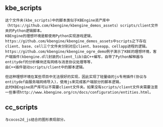 
kbe_scripts
------------

	这个文件夹(kbe_scripts)中的脚本类似于KBEngine资产库中（https://github.com/kbengine/kbengine_demos_assets）scripts/client文件夹的Python逻辑脚本。
	KBEngine的理想环境是都使用Python实现游戏逻辑，https://github.com/kbengine/kbengine_demos_assets中scripts之下存在client、base、cell三个文件夹分别对应client、baseapp、cellapp进程的逻辑。
	https://github.com/kbengine/kbengine_ogre_demo例子演示了KBE的理想环境，客户端插件(kbengine.dll封装的client_lib)由C++编写，自带了Python解释器与entitydef的分析模块还有网络与消息协议处理等等，
	由C++插件驱动scripts/client中的脚本逻辑。

	但这种理想环境在某些项目中无法很好的实现，因此实现了轻量级的js专用插件(协议与entitydef由服务端网络导入)，使用js来完成客户端部分的脚本逻辑，
	此时KBEngine资产库可以不需要client文件夹。如果没有scripts/client文件夹需要注意一些事项http://www.kbengine.org/cn/docs/configuration/entities.html。



cc_scripts
-------------

	与cocos2d_js结合的图形表现部分。
